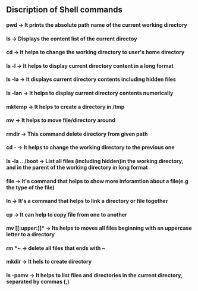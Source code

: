 ## Discription of Shell commands

#### pwd -> It prints the absolute path name of the current working directory
#### ls -> Displays the content list of the current directoy
#### cd -> It helps to change the working directory to user's home directory
#### ls -l -> It helps to display current directory content in a long format
#### ls -la -> It displays current directory contents including hidden files
#### ls -lan -> It helps to display current directory contents numerically
#### mktemp -> It helps to create a directory in /tmp
#### mv -> It helps to move file/directory around
#### rmdir -> This command delete directory from given path
#### cd -  -> It helps to change the working directory to the previous one
#### ls -la .. /boot -> List all files (including hidden)in the working directory, and in the parent of the working directory in long format
#### file -> It's command that helps to show more inforamtion about a file(e.g the type of the file)
#### ln -> It's a command that helps to link a directory or file together
#### cp -> It can help to copy file from one to another
#### mv [[:upper:]]* -> Its helps to moves all files beginning with an uppercase letter to a directory
#### rm *~ -> delete all files that ends with ~
#### mkdir -> It hels to create directory
#### ls -pamv -> It helps to list files and directories in the current directory, separated by commas (,)
